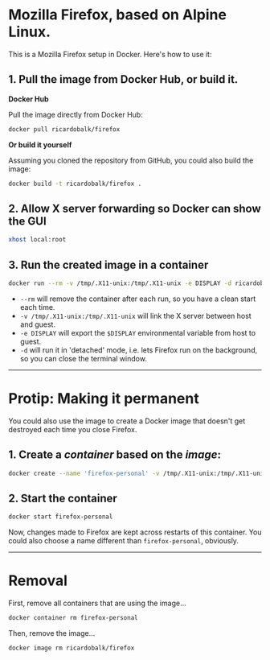 # Mozilla Firefox, based on Alpine Linux.

This is a Mozilla Firefox setup in Docker. Here's how to use it:

## 1. Pull the image from Docker Hub, or build it.

**Docker Hub**

Pull the image directly from Docker Hub:

```sh
docker pull ricardobalk/firefox
```

**Or build it yourself**

Assuming you cloned the repository from GitHub, you could also build the image:

```sh
docker build -t ricardobalk/firefox .
```

## 2. Allow X server forwarding so Docker can show the GUI

```sh
xhost local:root
```

## 3. Run the created image in a container

```sh
docker run --rm -v /tmp/.X11-unix:/tmp/.X11-unix -e DISPLAY -d ricardobalk/firefox
```

- `--rm` will remove the container after each run, so you have a clean start each time.
- `-v /tmp/.X11-unix:/tmp/.X11-unix` will link the X server between host and guest.
- `-e DISPLAY` will export the `$DISPLAY` environmental variable from host to guest.
- `-d` will run it in 'detached' mode, i.e. lets Firefox run on the background, so you can close the terminal window.

---

# Protip: Making it permanent

You could also use the image to create a Docker image that doesn't get destroyed each time you close Firefox.

## 1. Create a _container_ based on the _image_:

```sh
docker create --name 'firefox-personal' -v /tmp/.X11-unix:/tmp/.X11-unix -e DISPLAY ricardobalk/firefox
```

## 2. Start the container

```sh
docker start firefox-personal
```

Now, changes made to Firefox are kept across restarts of this container. You could also choose a name different than `firefox-personal`, obviously.

---

# Removal

First, remove all containers that are using the image...

```sh
docker container rm firefox-personal
```

Then, remove the image...

```sh
docker image rm ricardobalk/firefox
```
